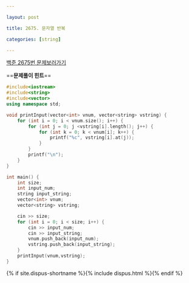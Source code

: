 ```yaml
---

layout: post

title: 2675. 문자열 반복

categories: [string]

---
```

[백준 2675번 문제보러가기](https://www.acmicpc.net/problem/2675)

==**문제풀이 힌트**==<br>

```cpp
#include<iostream>
#include<string>
#include<vector>
using namespace std;

void printInput(vector<int> vnum, vector<string> vstring) {
	for (int i = 0; i < vnum.size(); i++) {
		for (int j = 0; j <vstring[i].length(); j++) {
			for (int k = 0; k < vnum[i]; k++) {
				printf("%c", vstring[i].at(j));
			}
		}
		printf("\n");
	}
}

int main() {
	int size;
	int input_num;
	string input_string;
	vector<int> vnum;
	vector<string> vstring;

	cin >> size;
	for (int i = 0; i < size; i++) {
		cin >> input_num;
		cin >> input_string;
		vnum.push_back(input_num);
		vstring.push_back(input_string);
	}
	printInput(vnum,vstring);
}
```

{% if site.dispus-shortname %}{% include dispus.html %}{% endif %}